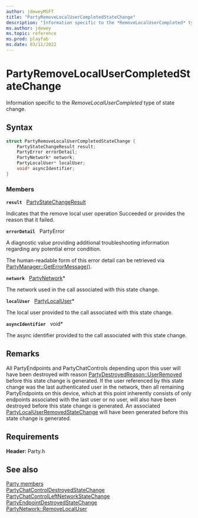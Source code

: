 ```yaml
---
author: jdeweyMSFT
title: "PartyRemoveLocalUserCompletedStateChange"
description: "Information specific to the *RemoveLocalUserCompleted* type of state change."
ms.author: jdewey
ms.topic: reference
ms.prod: playfab
ms.date: 03/11/2022
---
```


# PartyRemoveLocalUserCompletedStateChange  

Information specific to the *RemoveLocalUserCompleted* type of state change.  

## Syntax  
  
```cpp
struct PartyRemoveLocalUserCompletedStateChange {  
    PartyStateChangeResult result;  
    PartyError errorDetail;  
    PartyNetwork* network;  
    PartyLocalUser* localUser;  
    void* asyncIdentifier;  
}  
```
  
### Members  
  
**`result`** &nbsp; [PartyStateChangeResult](../enums/partystatechangeresult.md)  
  
Indicates that the remove local user operation Succeeded or provides the reason that it failed.
  
**`errorDetail`** &nbsp; PartyError  
  
A diagnostic value providing additional troubleshooting information regarding any potential error condition.
  
The human-readable form of this error detail can be retrieved via [PartyManager::GetErrorMessage()](../classes/PartyManager/methods/partymanager_geterrormessage.md).
  
**`network`** &nbsp; [PartyNetwork](../classes/PartyNetwork/partynetwork.md)*  
  
The network used in the call associated with this state change.
  
**`localUser`** &nbsp; [PartyLocalUser](../classes/PartyLocalUser/partylocaluser.md)*  
  
The local user provided to the call associated with this state change.
  
**`asyncIdentifier`** &nbsp; void*  
  
The async identifier provided to the call associated with this state change.
  
## Remarks  
  
All PartyEndpoints and PartyChatControls depending upon this user will have been destroyed with reason [PartyDestroyedReason::UserRemoved](../enums/partydestroyedreason.md) before this state change is generated. If the user referenced by this state change was the last authenticated user in the network, then all remaining PartyEndpoints on this device, which at this point inherently consists of only endpoints associated with the last user or no user, will also have been destroyed before this state change is generated. An associated [PartyLocalUserRemovedStateChange](partylocaluserremovedstatechange.md) will have been generated before this state change is generated.
  
## Requirements  
  
**Header:** Party.h
  
## See also  
[Party members](../party_members.md)  
[PartyChatControlDestroyedStateChange](partychatcontroldestroyedstatechange.md)  
[PartyChatControlLeftNetworkStateChange](partychatcontrolleftnetworkstatechange.md)  
[PartyEndpointDestroyedStateChange](partyendpointdestroyedstatechange.md)  
[PartyNetwork::RemoveLocalUser](../classes/PartyNetwork/methods/partynetwork_removelocaluser.md)
  
  
